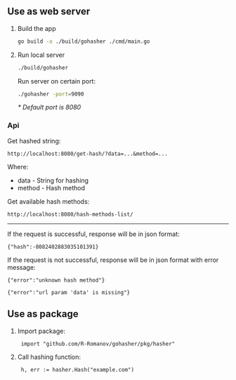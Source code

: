 ## Use as web server ##

1. Build the app
    ```bash
    go build -o ./build/gohasher ./cmd/main.go
    ```

1. Run local server

    ```bash
    ./build/gohasher
    ```
    
    Run server on certain port:

    ```bash
    ./gohasher -port=9090
    ```
    _* Default port is 8080_
    
### Api ###

Get hashed string:

``` http://localhost:8080/get-hash/?data=...&method=... ```

Where:
- data - String for hashing
- method - Hash method



Get available hash methods:

``` http://localhost:8080/hash-methods-list/ ```

---

If the request is successful, response will be in json format:

```{"hash":-8082402883035101391}```

If the request is not successful, response will be in json format with error message:

```{"error":"unknown hash method"}```

```{"error":"url param 'data' is missing"}```

## Use as package ##

1. Import package:
 
        import "github.com/R-Romanov/gohasher/pkg/hasher"

2. Call hashing function:

        h, err := hasher.Hash("example.com")
